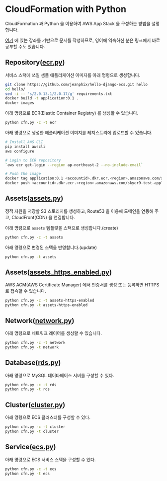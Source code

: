 # CloudFormation with Python

CloudFormation 과 Python 을 이용하여 AWS App Stack 을 구성하는 방법을 설명합니다.

[여기](https://jeanphix.github.io/2016/06/13/howto-cloudformation-ecs/) 에 있는 강좌를 기반으로 문서를 작성하므로, 
영어에 익숙하신 분은 링크에서 바로 공부할 수도 있습니다.

## Repository([ecr.py](templates/ecr.py))

서비스 스택에 쓰일 샘플 애플리케이션 이미지를 아래 명령으로 생성합니다.

```bash
git clone https://github.com/jeanphix/hello-django-ecs.git hello
cd hello/
sed -i -- 's/2.0.13.1/2.0.17/g' requirements.txt
docker build -t application:0.1 .
docker images
```

아래 명령으로 ECR(Elastic Container Registry) 를 생성할 수 있습니다.

```bash
python cfn.py -c -t ecr
```

아래 명령으로 생성한 애플리케이션 이미지를 레지스트리에 업로드할 수 있습니다.

```bash
# Install AWS CLI
pip install awscli
aws configure

# Login to ECR repository
`aws ecr get-login --region ap-northeast-2 --no-include-email`

# Push the image
docker tag application:0.1 <accountid>.dkr.ecr.<region>.amazonaws.com/skyer9-test-application:0.1
docker push <accountid>.dkr.ecr.<region>.amazonaws.com/skyer9-test-application:0.1
```

## Assets([assets.py](templates/assets.py))

정적 자원을 저장할 S3 스토리지를 생성하고, Route53 을 이용해 도메인을 연동해 주고, CloudFront(CDN) 을 연결합니다.

아래 명령으로 `assets` 템플릿을 스택으로 생성합니다.(create)

```bash
python cfn.py -c -t assets
```

아래 명령으로 변경된 스택을 반영합니다.(update)

```bash
python cfn.py -t assets
```

## Assets([assets_https_enabled.py](templates/assets_https_enabled.py))

AWS ACM(AWS Certificate Manager) 에서 인증서를 생성 또는 등록하면 HTTPS 로 접속할 수 있습니다.

```bash
python cfn.py -c -t assets-https-enabled
python cfn.py -t assets-https-enabled
```

## Network([network.py](templates/network.py))

아래 명령으로 네트워크 레이어를 생성할 수 있습니다.

```bash
python cfn.py -c -t network
python cfn.py -t network
```

## Database([rds.py](templates/rds.py))

아래 명령으로 MySQL 데이타베이스 서버를 구성할 수 있다.

```bash
python cfn.py -c -t rds
python cfn.py -t rds
```

## Cluster([cluster.py](templates/cluster.py))

아래 명령으로 ECS 클러스터를 구성할 수 있다.

```bash
python cfn.py -c -t cluster
python cfn.py -t cluster
```

## Service([ecs.py](templates/ecs.py))

아래 명령으로 ECS 서비스 스택을 구성할 수 있다.

```bash
python cfn.py -c -t ecs
python cfn.py -t ecs
```
